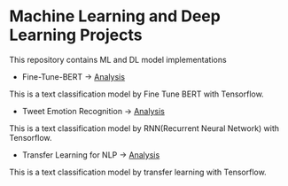 # Machine Learning and Deep Learning Projects

This repository contains ML and DL model implementations

* Fine-Tune-BERT -> [Analysis](Fine-Tune-BERT/)

This is a text classification model by Fine Tune BERT with Tensorflow.

* Tweet Emotion Recognition -> [Analysis](Tweet_Emotion_Recognition/)

This is a text classification model by RNN(Recurrent Neural Network) with Tensorflow.

* Transfer Learning for NLP -> [Analysis](Transfer_Learning-NLP/)

This is a text classification model by transfer learning with Tensorflow.
